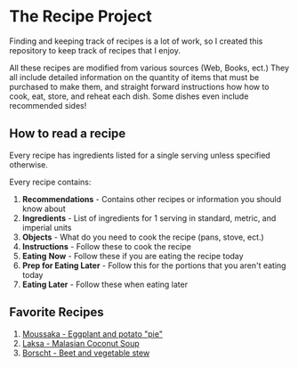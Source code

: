 # The Recipe Project

Finding and keeping track of recipes is a lot of work, so I created this repository to keep track of recipes that I enjoy.

All these recipes are modified from various sources (Web, Books, ect.) They all include detailed information on the quantity of items that must be purchased to make them, and straight forward instructions how how to cook, eat, store, and reheat each dish.  Some dishes even include recommended sides!

## How to read a recipe

Every recipe has ingredients listed for a single serving unless specified otherwise. 

Every recipe contains:

1. **Recommendations** - Contains other recipes or information you should know about
2. **Ingredients** - List of ingredients for 1 serving in standard, metric, and imperial units
3. **Objects** - What do you need to cook the recipe (pans, stove, ect.)
4. **Instructions** - Follow these to cook the recipe
5. **Eating** **Now** - Follow these if you are eating the recipe today
6. **Prep for Eating Later** - Follow this for the portions that you aren't eating today
7. **Eating Later** - Follow these when eating later

## Favorite Recipes

1. [Moussaka - Eggplant and potato "pie"](/Recipes/MoussakaGreek.md)
2. [Laksa - Malasian Coconut Soup](/Recipes/Laksa.md)
3. [Borscht - Beet and vegetable stew](/Recipes/BorschtUkrainian.md)

